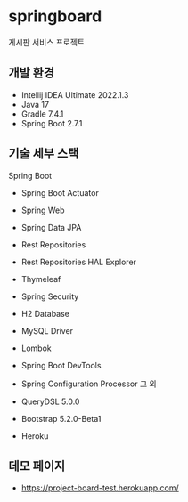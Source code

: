 # springboard
게시판 서비스 프로젝트

## 개발 환경

* Intellij IDEA Ultimate 2022.1.3
* Java 17
* Gradle 7.4.1
* Spring Boot 2.7.1

## 기술 세부 스택

Spring Boot

* Spring Boot Actuator
* Spring Web
* Spring Data JPA
* Rest Repositories
* Rest Repositories HAL Explorer
* Thymeleaf
* Spring Security
* H2 Database
* MySQL Driver
* Lombok
* Spring Boot DevTools
* Spring Configuration Processor
그 외

* QueryDSL 5.0.0
* Bootstrap 5.2.0-Beta1
* Heroku

## 데모 페이지

* https://project-board-test.herokuapp.com/
